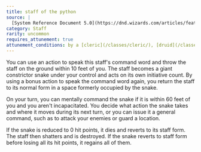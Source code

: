 ```yaml
---
title: staff of the python
source: |
  [System Reference Document 5.0](https://dnd.wizards.com/articles/features/systems-reference-document-srd)
category: Staff
rarity: uncommon
requires_attunement: true
attunement_conditions: by a [cleric](/classes/cleric/), [druid](/classes/druid/), or warlock
---
```


You can use an action to speak this staff's command word and throw the staff on the ground within 10 feet of you. The staff becomes a giant constrictor snake under your control and acts on its own initiative count. By using a bonus action to speak the command word again, you return the staff to its normal form in a space formerly occupied by the snake.

On your turn, you can mentally command the snake if it is within 60 feet of you and you aren't incapacitated. You decide what action the snake takes and where it moves during its next turn, or you can issue it a general command, such as to attack your enemies or guard a location.

If the snake is reduced to 0 hit points, it dies and reverts to its staff form. The staff then shatters and is destroyed. If the snake reverts to staff form before losing all its hit points, it regains all of them.
